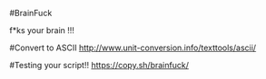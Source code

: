 #BrainFuck

f*ks your brain !!!

  
  
#Convert to ASCII
http://www.unit-conversion.info/texttools/ascii/

#Testing your script!!
https://copy.sh/brainfuck/
